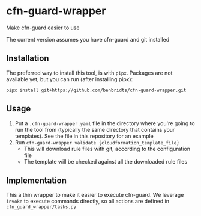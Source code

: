 # cfn-guard-wrapper
Make cfn-guard easier to use

The current version assumes you have cfn-guard and git installed

## Installation
The preferred way to install this tool, is with `pipx`. Packages are not available
yet, but you can run (after installing pipx):

```shell
pipx install git+https://github.com/benbridts/cfn-guard-wrapper.git
```

## Usage
1. Put a `.cfn-guard-wrapper.yaml` file in the directory where you're going to
   run the tool from (typically the same directory that contains your templates).
   See the file in this repository for an example
2. Run `cfn-guard-wrapper validate {cloudformation_template_file}`
   - This will download rule files with git, according to the configuration file
   - The template will be checked against all the downloaded rule files


## Implementation
This a thin wrapper to make it easier to execute cfn-guard.
We leverage `invoke` to execute commands directly, so all actions are defined in
`cfn_guard_wrapper/tasks.py`
